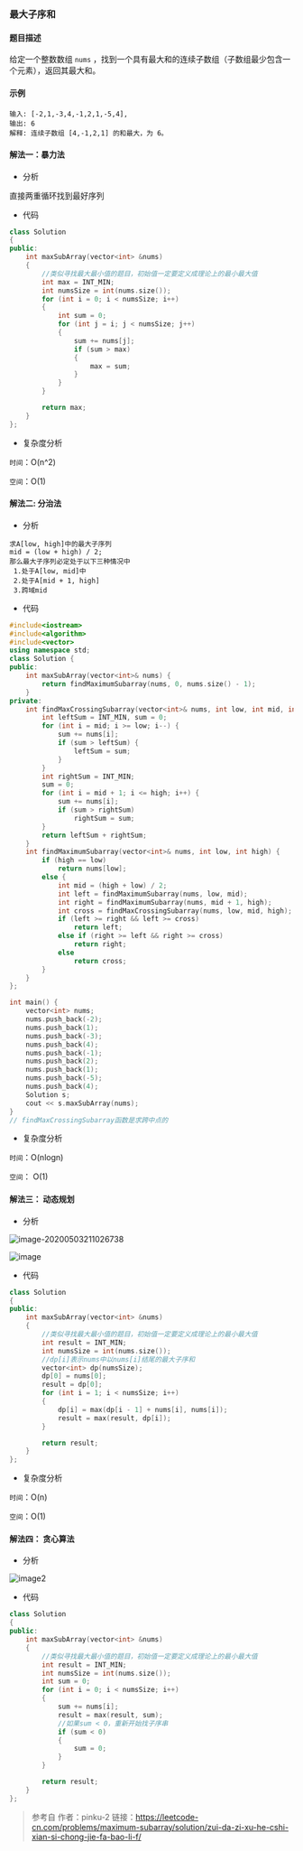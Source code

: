 ### 最大子序和

<a href="https://leetcode-cn.com/problems/maximum-subarray/"></a>

#### 题目描述

给定一个整数数组 `nums` ，找到一个具有最大和的连续子数组（子数组最少包含一个元素），返回其最大和。

#### 示例

```
输入: [-2,1,-3,4,-1,2,1,-5,4],
输出: 6
解释: 连续子数组 [4,-1,2,1] 的和最大，为 6。
```

#### 解法一：暴力法

+ 分析

直接两重循环找到最好序列

+ 代码

```c++
class Solution
{
public:
    int maxSubArray(vector<int> &nums)
    {
        //类似寻找最大最小值的题目，初始值一定要定义成理论上的最小最大值
        int max = INT_MIN;
        int numsSize = int(nums.size());
        for (int i = 0; i < numsSize; i++)
        {
            int sum = 0;
            for (int j = i; j < numsSize; j++)
            {
                sum += nums[j];
                if (sum > max)
                {
                    max = sum;
                }
            }
        }

        return max;
    }
};


```

+ 复杂度分析

`时间`：O(n^2)

`空间`：O(1)

#### 解法二: 分治法

+ 分析

```
求A[low, high]中的最大子序列
mid = (low + high) / 2;
那么最大子序列必定处于以下三种情况中
 1.处于A[low, mid]中
 2.处于A[mid + 1, high]
 3.跨域mid
```

+ 代码

```c++
#include<iostream>
#include<algorithm>
#include<vector>
using namespace std;
class Solution {
public:
    int maxSubArray(vector<int>& nums) {
        return findMaximumSubarray(nums, 0, nums.size() - 1);
    }
private:
    int findMaxCrossingSubarray(vector<int>& nums, int low, int mid, int high) {
        int leftSum = INT_MIN, sum = 0;
        for (int i = mid; i >= low; i--) {
            sum += nums[i];
            if (sum > leftSum) {
                leftSum = sum;
            }
        }
        int rightSum = INT_MIN;
        sum = 0;
        for (int i = mid + 1; i <= high; i++) {
            sum += nums[i];
            if (sum > rightSum)
                rightSum = sum;
        }
        return leftSum + rightSum;
    }
    int findMaximumSubarray(vector<int>& nums, int low, int high) {
        if (high == low)
            return nums[low];
        else {
            int mid = (high + low) / 2;
            int left = findMaximumSubarray(nums, low, mid);
            int right = findMaximumSubarray(nums, mid + 1, high);
            int cross = findMaxCrossingSubarray(nums, low, mid, high);
            if (left >= right && left >= cross)
                return left;
            else if (right >= left && right >= cross)
                return right;
            else
                return cross;
        }
    }
};

int main() {
    vector<int> nums;
    nums.push_back(-2);
    nums.push_back(1);
    nums.push_back(-3);
    nums.push_back(4);
    nums.push_back(-1);
    nums.push_back(2);
    nums.push_back(1);
    nums.push_back(-5);
    nums.push_back(4);
    Solution s;
    cout << s.maxSubArray(nums);
}
// findMaxCrossingSubarray函数是求跨中点的
```

+ 复杂度分析

`时间`：O(nlogn)

`空间`： O(1)

#### 解法三： 动态规划

+ 分析

![image-20200503211026738](img/008_1.png)


![image](img/008_2.gif)



+ 代码

```c++
class Solution
{
public:
    int maxSubArray(vector<int> &nums)
    {
        //类似寻找最大最小值的题目，初始值一定要定义成理论上的最小最大值
        int result = INT_MIN;
        int numsSize = int(nums.size());
        //dp[i]表示nums中以nums[i]结尾的最大子序和
        vector<int> dp(numsSize);
        dp[0] = nums[0];
        result = dp[0];
        for (int i = 1; i < numsSize; i++)
        {
            dp[i] = max(dp[i - 1] + nums[i], nums[i]);
            result = max(result, dp[i]);
        }

        return result;
    }
};
```

+ 复杂度分析

`时间`：O(n)

`空间`：O(1)



#### 解法四： 贪心算法

+ 分析

![image2](img/008_3.gif)

+ 代码

```c++
class Solution
{
public:
    int maxSubArray(vector<int> &nums)
    {
        //类似寻找最大最小值的题目，初始值一定要定义成理论上的最小最大值
        int result = INT_MIN;
        int numsSize = int(nums.size());
        int sum = 0;
        for (int i = 0; i < numsSize; i++)
        {
            sum += nums[i];
            result = max(result, sum);
            //如果sum < 0，重新开始找子序串
            if (sum < 0)
            {
                sum = 0;
            }
        }

        return result;
    }
};
```




> 参考自
> 作者：pinku-2
> 链接：https://leetcode-cn.com/problems/maximum-subarray/solution/zui-da-zi-xu-he-cshi-xian-si-chong-jie-fa-bao-li-f/
